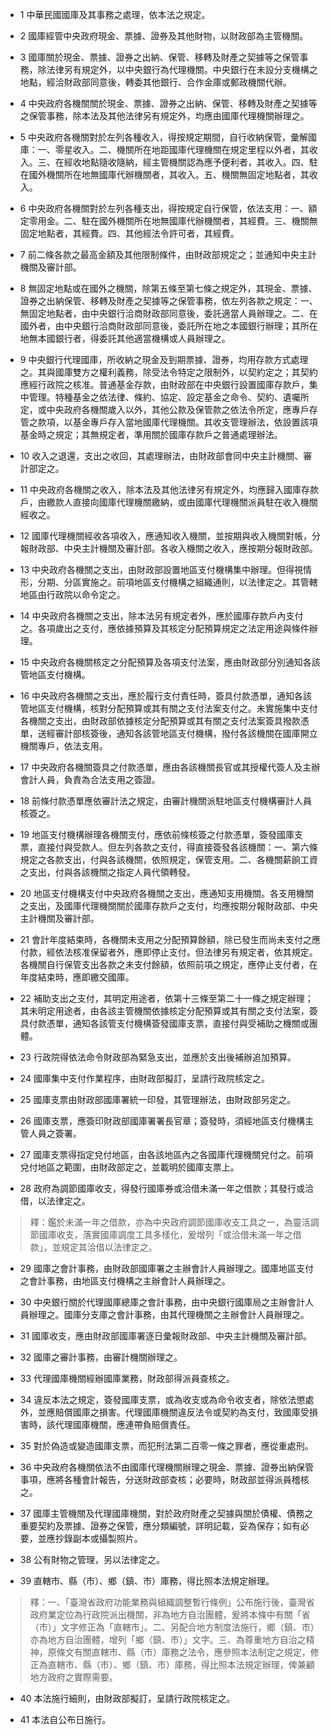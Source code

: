 * 1 中華民國國庫及其事務之處理，依本法之規定。

* 2 國庫經管中央政府現金、票據、證券及其他財物，以財政部為主管機關。

* 3 國庫關於現金、票據、證券之出納、保管、移轉及財產之契據等之保管事務，除法律另有規定外，以中央銀行為代理機關。中央銀行在未設分支機構之地點，經洽財政部同意後，轉委其他銀行、合作金庫或郵政機關代辦。

* 4 中央政府各機關關於現金、票據、證券之出納、保管、移轉及財產之契據等之保管事務，除本法及其他法律另有規定外，均應由國庫代理機關辦理之。

* 5 中央政府各機關對於左列各種收入，得按規定期間，自行收納保管，彙解國庫：一、零星收入。二、機關所在地距國庫代理機關在規定里程以外者，其收入。三、在經收地點隨收隨納，經主管機關認為應予便利者，其收入。四、駐在國外機關所在地無國庫代辦機關者，其收入。五、機關無固定地點者，其收入。

* 6 中央政府各機關對於左列各種支出，得按規定自行保管，依法支用：一、額定零用金。二、駐在國外機關所在地無國庫代辦機關者，其經費。三、機關無固定地點者，其經費。四、其他經法令許可者，其經費。

* 7 前二條各款之最高金額及其他限制條件，由財政部規定之；並通知中央主計機關及審計部。

* 8 無固定地點或在國外之機關，除第五條至第七條之規定外，其現金、票據、證券之出納保管、移轉及財產之契據等之保管事務，依左列各款之規定：一、無固定地點者，由中央銀行洽商財政部同意後，委託適當人員辦理之。二、在國外者，由中央銀行洽商財政部同意後，委託所在地之本國銀行辦理；其所在地無本國銀行者，得委託其他適當機構或人員辦理之。

* 9 中央銀行代理國庫，所收納之現金及到期票據、證券，均用存款方式處理之。其與國庫雙方之權利義務，除受法令特定之限制外，以契約定之；其契約應經行政院之核准。普通基金存款，由財政部在中央銀行設置國庫存款戶，集中管理。特種基金之依法律、條約、協定、設定基金之命令、契約、遺囑所定，或中央政府各機關歲入以外，其他公款及保管款之依法令所定，應專戶存管之款項，以基金專戶存入當地國庫代理機關。其收支管理辦法，依設置該項基金時之規定；其無規定者，準用關於國庫存款戶之普通處理辦法。

* 10 收入之退還，支出之收回，其處理辦法，由財政部會同中央主計機關、審計部定之。

* 11 中央政府各機關之收入，除本法及其他法律另有規定外，均應歸入國庫存款戶，由繳款人直接向國庫代理機關繳納，或由國庫代理機關派員駐在收入機關經收之。

* 12 國庫代理機關經收各項收入，應通知收入機關，並按期與收入機關對帳，分報財政部、中央主計機關及審計部。各收入機關之收入，應按期分報財政部。

* 13 中央政府各機關之支出，由財政部設置地區支付機構集中辦理。但得視情形，分期、分區實施之。前項地區支付機構之組織通則，以法律定之。其管轄地區由行政院以命令定之。

* 14 中央政府各機關之支出，除本法另有規定者外，應於國庫存款戶內支付之。各項歲出之支付，應依據預算及其核定分配預算規定之法定用途與條件辦理。

* 15 中央政府各機關核定之分配預算及各項支付法案，應由財政部分別通知各該管地區支付機構。

* 16 中央政府各機關之支出，應於履行支付責任時，簽具付款憑單，通知各該管地區支付機構，核對分配預算或其有關之支付法案支付之。未實施集中支付各機關之支出，由財政部依據核定分配預算或其有關之支付法案簽具撥款憑單，送經審計部核簽後，通知各該管地區支付機構，撥付各該機關在國庫開立機關專戶，依法支用。

* 17 中央政府各機關簽具之付款憑單，應由各該機關長官或其授權代簽人及主辦會計人員，負責為合法支用之簽證。

* 18 前條付款憑單應依審計法之規定，由審計機關派駐地區支付機構審計人員核簽之。

* 19 地區支付機構辦理各機關支付，應依前條核簽之付款憑單，簽發國庫支票，直接付與受款人。但左列各款之支付，得直接簽發各該機關：一、第六條規定之各款支出，付與各該機關，依照規定，保管支用。二、各機關薪餉工資之支出，付與各該機關之指定人員代領轉發。

* 20 地區支付機構支付中央政府各機關之支出，應通知支用機關。各支用機關之支出，及國庫代理機關關於國庫存款戶之支付，均應按期分報財政部、中央主計機關及審計部。

* 21 會計年度結束時，各機關未支用之分配預算餘額，除已發生而尚未支付之應付款，經依法核准保留者外，應即停止支付。但法律另有規定者，依其規定。各機關自行保管支出各款之未支付餘額，依照前項之規定，應停止支付者，在年度結束時，應即繳交國庫。

* 22 補助支出之支付，其明定用途者，依第十三條至第二十一條之規定辦理；其未明定用途者，由各該主管機關依據核定分配預算或其有關之支付法案，簽具付款憑單，通知各該管支付機構簽發國庫支票，直接付與受補助之機關或團體。

* 23 行政院得依法命令財政部為緊急支出，並應於支出後補辦追加預算。

* 24 國庫集中支付作業程序，由財政部擬訂，呈請行政院核定之。

* 25 國庫支票由財政部國庫署統一印發，其管理辦法，由財政部另定之。

* 26 國庫支票，應簽印財政部國庫署署長官章；簽發時，須經地區支付機構主管人員之簽署。

* 27 國庫支票得指定兌付地區，由各該地區內之各國庫代理機關兌付之。前項兌付地區之範圍，由財政部定之，並載明於國庫支票上。

* 28 政府為調節國庫收支，得發行國庫券或洽借未滿一年之借款；其發行或洽借，以法律定之。

> 釋：鑑於未滿一年之借款，亦為中央政府調節國庫收支工具之一，為靈活調節國庫收支，落實國庫調度工具多樣化，爰增列「或洽借未滿一年之借款」，並規定其洽借以法律定之。

* 29 國庫之會計事務，由財政部國庫署之主辦會計人員辦理之。國庫地區支付之會計事務，由地區支付機構之主辦會計人員辦理之。

* 30 中央銀行關於代理國庫總庫之會計事務，由中央銀行國庫局之主辦會計人員辦理之。國庫分支庫之會計事務，由其代理機關之主辦會計人員辦理之。

* 31 國庫收支，應由財政部國庫署逐日彙報財政部、中央主計機關及審計部。

* 32 國庫之審計事務，由審計機關辦理之。

* 33 代理國庫機關經辦國庫業務，財政部得派員查核之。

* 34 違反本法之規定，簽發國庫支票，或為收支或為命令收支者，除依法懲處外，並應賠償國庫之損害。代理國庫機關違反法令或契約為支付，致國庫受損害時，該代理國庫機關，應連帶負賠償責任。

* 35 對於偽造或變造國庫支票，而犯刑法第二百零一條之罪者，應從重處刑。

* 36 中央政府各機關依法不由國庫代理機關辦理之現金、票據、證券出納保管事項，應將各種會計報告，分送財政部查核；必要時，財政部並得派員稽核之。

* 37 國庫主管機關及代理國庫機關，對於政府財產之契據與關於債權、債務之重要契約及票據、證券之保管，應分類編號，詳明記載，妥為保存；如有必要，並應抄錄副本或攝製照片。

* 38 公有財物之管理，另以法律定之。

* 39 直轄市、縣（市）、鄉（鎮、市）庫務，得比照本法規定辦理。

> 釋：一、「臺灣省政府功能業務與組織調整暫行條例」公布施行後，臺灣省政府業定位為行政院派出機關，非為地方自治團體，爰將本條中有關「省（市）」文字修正為「直轄市」。二、另配合地方制度法施行，鄉（鎮、市）亦為地方自治團體，增列「鄉（鎮、市）」文字。三、為尊重地方自治之精神，原條文有關直轄市、縣（市）庫務之法令，應參照本法制定之規定，修正為直轄市、縣（市）、鄉（鎮、市）庫務，得比照本法規定辦理，俾兼顧地方政府之實際需要。

* 40 本法施行細則，由財政部擬訂，呈請行政院核定之。

* 41 本法自公布日施行。

